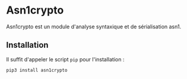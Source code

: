 # Asn1crypto

Asn1crypto est un module d'analyse syntaxique et de sérialisation asn1.

## Installation

Il suffit d'appeler le script `pip` pour l'installation :

```
pip3 install asn1crypto
```